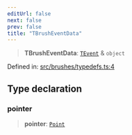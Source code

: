 ```yaml
---
editUrl: false
next: false
prev: false
title: "TBrushEventData"
---
```


> **TBrushEventData**: [`TEvent`](/api/interfaces/tevent/) & `object`

Defined in: [src/brushes/typedefs.ts:4](https://github.com/fabricjs/fabric.js/blob/8748628df7e9de00ba77413bfc3ad9e9fe9d4f30/src/brushes/typedefs.ts#L4)

## Type declaration

### pointer

> **pointer**: [`Point`](/api/classes/point/)
